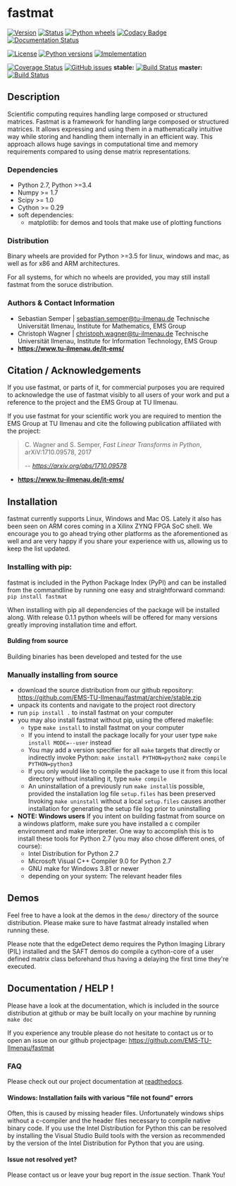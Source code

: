 # fastmat
[![Version](https://img.shields.io/pypi/v/fastmat.svg)](https://pypi.python.org/pypi/fastmat)
[![Status](https://img.shields.io/pypi/status/fastmat.svg)](https://pypi.python.org/pypi/fastmat)
[![Python wheels](https://img.shields.io/pypi/wheel/fastmat.svg)](https://pypi.python.org/pypi/fastmat)
[![Codacy Badge](https://api.codacy.com/project/badge/Grade/8af2b42d33cc4f5ba5b91566032c44ed)](https://www.codacy.com/app/ChristophWWagner/fastmat-EMS-TU-Ilmenau?utm_source=github.com&amp;utm_medium=referral&amp;utm_content=EMS-TU-Ilmenau/fastmat&amp;utm_campaign=Badge_Grade)
[![Documentation Status](https://readthedocs.org/projects/fastmat/badge/?version=latest)](http://fastmat.readthedocs.io/en/latest/?badge=latest)

[![License](https://img.shields.io/pypi/l/fastmat.svg)](https://pypi.python.org/pypi/fastmat)
[![Python versions](https://img.shields.io/pypi/pyversions/fastmat.svg)](https://pypi.python.org/pypi/fastmat)
[![Implementation](https://img.shields.io/pypi/implementation/fastmat.svg)](https://pypi.python.org/pypi/fastmat)

[![Coverage Status](https://coveralls.io/repos/github/EMS-TU-Ilmenau/fastmat/badge.svg?branch=master)](https://coveralls.io/github/EMS-TU-Ilmenau/fastmat?branch=master)
[![GitHub issues](https://img.shields.io/github/issues/EMS-TU-Ilmenau/fastmat.svg)](https://github.com/EMS-TU-Ilmenau/fastmat/issues)
**stable:** [![Build Status](https://www.travis-ci.org/EMS-TU-Ilmenau/fastmat.svg?branch=stable)](https://www.travis-ci.org/EMS-TU-Ilmenau/fastmat) **master:** [![Build Status](https://www.travis-ci.org/EMS-TU-Ilmenau/fastmat.svg?branch=master)](https://www.travis-ci.org/EMS-TU-Ilmenau/fastmat)

## Description
Scientific computing requires handling large composed or structured matrices.
Fastmat is a framework for handling large composed or structured matrices.
It allows expressing and using them in a mathematically intuitive way while
storing and handling them internally in an efficient way. This approach allows
huge savings in computational time and memory requirements compared to using
dense matrix representations.

### Dependencies
- Python 2.7, Python >=3.4
- Numpy >= 1.7
- Scipy >= 1.0
- Cython >= 0.29
- soft dependencies:
    - matplotlib: for demos and tools that make use of plotting functions

### Distribution
Binary wheels are provided for Python >=3.5 for linux, windows and mac, as well as for x86 and ARM architectures.

For all systems, for which no wheels are provided, you may still install fastmat from the soruce distribution.

### Authors & Contact Information
- Sebastian Semper | sebastian.semper@tu-ilmenau.de
  Technische Universität Ilmenau, Institute for Mathematics, EMS Group
- Christoph Wagner | christoph.wagner@tu-ilmenau.de
  Technische Universität Ilmenau, Institute for Information Technology, EMS Group
- **<https://www.tu-ilmenau.de/it-ems/>**

## Citation / Acknowledgements
If you use fastmat, or parts of it, for commercial purposes you are required
to acknowledge the use of fastmat visibly to all users of your work and put a
reference to the project and the EMS Group at TU Ilmenau.

If you use fastmat for your scientific work you are required to mention the
EMS Group at TU Ilmenau and cite the following publication affiliated with the
project:
 > C. Wagner and S. Semper, _Fast Linear Transforms in Python_,
 > arXiV:1710.09578, 2017
 >
 > -- <cite>https://arxiv.org/abs/1710.09578</cite>

- **<https://www.tu-ilmenau.de/it-ems/>**

## Installation
fastmat currently supports Linux, Windows and Mac OS. Lately it also has been
seen on ARM cores coming in a Xilinx ZYNQ FPGA SoC shell. We encourage you to
go ahead trying other platforms as the aforementioned as well and are very
happy if you share your experience with us, allowing us to keep the list
updated.

### Installing with pip:

fastmat is included in the Python Package Index (PyPI) and can be installed
from the commandline by running one easy and straightforward command:
    `pip install fastmat`

When installing with pip all dependencies of the package will be installed
along. With release 0.1.1 python wheels will be offered for many versions
greatly improving installation time and effort.

#### Bulding from source

Building binaries has been developed and tested for the use

### Manually installing from source
- download the source distribution from our github repository:
    https://github.com/EMS-TU-Ilmenau/fastmat/archive/stable.zip
- unpack its contents and navigate to the project root directory
- run `pip install .` to install fastmat on your computer
- you may also install fastmat without pip, using the offered makefile:
    * type `make install` to install fastmat on your computer
    * If you intend to install the package locally for your user type
      `make install MODE=--user` instead
    * You may add a version specifier for all `make` targets that directly or indirectly invoke Python:
      `make install PYTHON=python2`
      `make compile PYTHON=python3`
    * If you only would like to compile the package to use it from this local
      directory without installing it, type `make compile`
    * An uninstallation of a previously run `make install`is possible, provided the installation log file `setup.files` has been preserved
      Invoking `make uninstall` without a local `setup.files` causes another installation for generating the setup file log prior to uninstalling
- **NOTE: Windows users**
  If you intent on building fastmat from source on a windows platform, make sure you have installed a c compiler environment and make interpreter. One way to accomplish this is to install these tools for Python 2.7 (you may also chose different ones, of course):
    * Intel Distribution for Python 2.7
    * Microsoft Visual C++ Compiler 9.0 for Python 2.7
    * GNU make for Windows 3.81 or newer
    * depending on your system: The relevant header files

## Demos
Feel free to have a look at the demos in the `demo/` directory of the source
distribution. Please make sure to have fastmat already installed when running
these.

Please note that the edgeDetect demo requires the Python Imaging Library (PIL)
installed and the SAFT demos do compile a cython-core of a user defined matrix
class beforehand thus having a delaying the first time they're executed.

## Documentation / HELP !
Please have a look at the documentation, which is included in the source
distribution at github or may be built locally on your machine by running
    `make doc`

If you experience any trouble please do not hesitate to contact us or to open
an issue on our github projectpage: https://github.com/EMS-TU-Ilmenau/fastmat

### FAQ

Please check out our project documentation at [readthedocs](https://fastmat.readthedocs.io/).

#### Windows: Installation fails with various "file not found" errors
Often, this is caused by missing header files. Unfortunately windows ships
without a c-compiler and the header files necessary to compile native binary
code. If you use the Intel Distribution for Python this can be resolved by
installing the Visual Studio Build tools with the version as recommended by
the version of the Intel Distribution for Python that you are using.

#### Issue not resolved yet?
Please contact us or leave your bug report in the *issue* section. Thank You!
